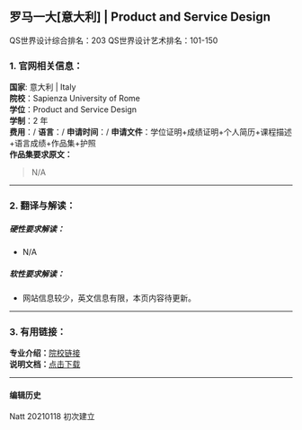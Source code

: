 ## 罗马一大[意大利] | Product and Service Design

QS世界设计综合排名：203
QS世界设计艺术排名：101-150


### 1. 官网相关信息：

**国家**: 意大利 | Italy  
**院校**：Sapienza University of Rome  
**学位**：Product and Service Design   
**学制**：2 年  
**费用**：/
**语言**：/
**申请时间**：/
**申请文件**：学位证明+成绩证明+个人简历+课程描述+语言成绩+作品集+护照  
**作品集要求原文：**   

>N/A


---


### 2. 翻译与解读：

##### 硬性要求解读：
- N/A


##### 软性要求解读：
- 网站信息较少，英文信息有限，本页内容待更新。



---


### 3. 有用链接：

**专业介绍：**[院校链接](https://corsidilaurea.uniroma1.it/en/corso/2020/30811/home)  
**说明文档：**[点击下载](https://corsidilaurea.uniroma1.it/sites/default/files/documenti_ufficiali/2020/169/30811_1.pdf)


---


#### 编辑历史

Natt 20210118 初次建立  
